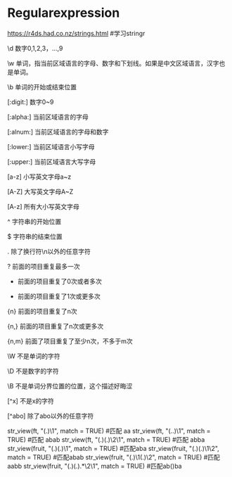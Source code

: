 # Regularexpression

https://r4ds.had.co.nz/strings.html  #学习stringr

\d 数字0,1,2,3，…,9

\w 单词，指当前区域语言的字母、数字和下划线。如果是中文区域语言，汉字也是单词。

\b 单词的开始或结束位置

[:digit:] 数字0~9

[:alpha:] 当前区域语言的字母

[:alnum:] 当前区域语言的字母和数字

[:lower:] 当前区域语言小写字母

[:upper:] 当前区域语言大写字母

[a-z] 小写英文字母a~z

[A-Z] 大写英文字母A~Z

[A-z] 所有大小写英文字母

^ 字符串的开始位置

$ 字符串的结束位置

. 除了换行符\n以外的任意字符

? 前面的项目重复最多一次

* 前面的项目重复了0次或者多次

+ 前面的项目重复了1次或更多次

{n} 前面的项目重复了n次

{n,} 前面的项目重复了n次或更多次

{n,m} 前面了项目重复了至少n次，不多于m次

\W 不是单词的字符

\D 不是数字的字符

\B 不是单词分界位置的位置，这个描述好晦涩

[^x] 不是x的字符

[^abo] 除了abo以外的任意字符


str_view(ft, "(.)\\1", match = TRUE)  #匹配 aa
str_view(ft, "(..)\\1", match = TRUE) #匹配 abab
str_view(ft, "(.)(.)\\2\\1", match = TRUE) #匹配 abba
str_view(fruit, "(.)(.)\\1", match = TRUE) #匹配aba
str_view(fruit, "(.)(.)\\1\\2", match = TRUE) #匹配abab
str_view(fruit, "(.)\\1(.)\\2", match = TRUE) #匹配aabb
str_view(fruit, "(.)(.).*\\2\\1", match = TRUE) #匹配ab()ba

